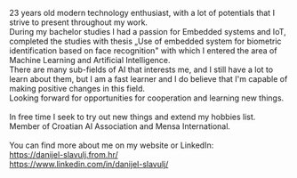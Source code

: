 23 years old modern technology enthusiast, with a lot of potentials that I strive to present throughout my work. </br>
During my bachelor studies I had a passion for Embedded systems and IoT, completed the studies with thesis „Use of embedded system for biometric identification based on face recognition" with which I entered the area of Machine Learning and Artificial Intelligence.</br>
There are many sub-fields of AI that interests me, and I still have a lot to learn about them, but I am a fast learner and I do believe that I'm capable of making positive changes in this field.</br>
Looking forward for opportunities for cooperation and learning new things.</br>
</br>
In free time I seek to try out new things and extend my hobbies list.</br>
Member of Croatian AI Association and Mensa International.</br>
</br>
You can find more about me on my website or LinkedIn:</br>
https://danijel-slavulj.from.hr/ </br>
https://www.linkedin.com/in/danijel-slavulj/

<!---
dslavulj/dslavulj is a ✨ special ✨ repository because its `README.md` (this file) appears on your GitHub profile.
You can click the Preview link to take a look at your changes.
--->
